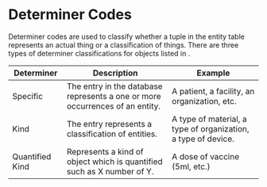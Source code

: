 # Determiner Codes

Determiner codes are used to classify whether a tuple in the entity table represents an actual thing or a classification of things. There are three types of determiner classifications for objects listed in .

| **Determiner**  | **Description**                                                              | **Example**                                                   |
| --------------- | ---------------------------------------------------------------------------- | ------------------------------------------------------------- |
| Specific        | The entry in the database represents a one or more occurrences of an entity. | A patient, a facility, an organization, etc.                  |
| Kind            | The entry represents a classification of entities.                           | A type of material, a type of organization, a type of device. |
| Quantified Kind | Represents a kind of object which is quantified such as X number of Y.       | A dose of vaccine (5ml, etc.)                                 |

